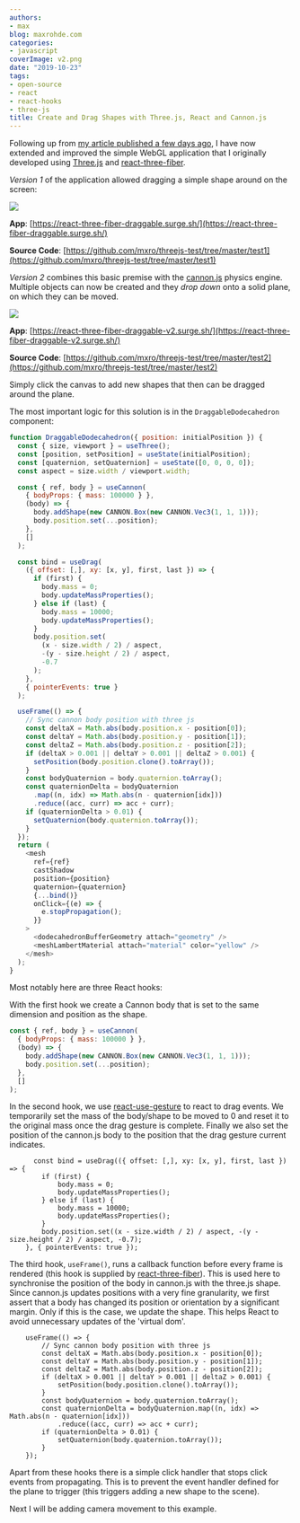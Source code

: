 ```yaml
---
authors:
- max
blog: maxrohde.com
categories:
- javascript
coverImage: v2.png
date: "2019-10-23"
tags:
- open-source
- react
- react-hooks
- three-js
title: Create and Drag Shapes with Three.js, React and Cannon.js
---
```


Following up from [my article published a few days ago](https://maxrohde.com/2019/10/19/creating-a-draggable-shape-with-react-three-fiber/), I have now extended and improved the simple WebGL application that I originally developed using [Three.js](https://threejs.org/) and [react-three-fiber](https://github.com/react-spring/react-three-fiber).

_Version 1_ of the application allowed dragging a simple shape around on the screen:

![](https://nexnet.files.wordpress.com/2019/10/v1.png?w=909)

**App**: [https://react-three-fiber-draggable.surge.sh/](https://react-three-fiber-draggable.surge.sh/)

**Source Code**: [https://github.com/mxro/threejs-test/tree/master/test1](https://github.com/mxro/threejs-test/tree/master/test1)

_Version 2_ combines this basic premise with the [cannon.js](https://schteppe.github.io/cannon.js/) physics engine. Multiple objects can now be created and they _drop down_ onto a solid plane, on which they can be moved.

![](https://nexnet.files.wordpress.com/2019/10/v2.png?w=1024)

**App**: [https://react-three-fiber-draggable-v2.surge.sh/](https://react-three-fiber-draggable-v2.surge.sh/)

**Source Code**: [https://github.com/mxro/threejs-test/tree/master/test2](https://github.com/mxro/threejs-test/tree/master/test2)

Simply click the canvas to add new shapes that then can be dragged around the plane.

The most important logic for this solution is in the `DraggableDodecahedron` component:

```javascript
function DraggableDodecahedron({ position: initialPosition }) {
  const { size, viewport } = useThree();
  const [position, setPosition] = useState(initialPosition);
  const [quaternion, setQuaternion] = useState([0, 0, 0, 0]);
  const aspect = size.width / viewport.width;

  const { ref, body } = useCannon(
    { bodyProps: { mass: 100000 } },
    (body) => {
      body.addShape(new CANNON.Box(new CANNON.Vec3(1, 1, 1)));
      body.position.set(...position);
    },
    []
  );

  const bind = useDrag(
    ({ offset: [,], xy: [x, y], first, last }) => {
      if (first) {
        body.mass = 0;
        body.updateMassProperties();
      } else if (last) {
        body.mass = 10000;
        body.updateMassProperties();
      }
      body.position.set(
        (x - size.width / 2) / aspect,
        -(y - size.height / 2) / aspect,
        -0.7
      );
    },
    { pointerEvents: true }
  );

  useFrame(() => {
    // Sync cannon body position with three js
    const deltaX = Math.abs(body.position.x - position[0]);
    const deltaY = Math.abs(body.position.y - position[1]);
    const deltaZ = Math.abs(body.position.z - position[2]);
    if (deltaX > 0.001 || deltaY > 0.001 || deltaZ > 0.001) {
      setPosition(body.position.clone().toArray());
    }
    const bodyQuaternion = body.quaternion.toArray();
    const quaternionDelta = bodyQuaternion
      .map((n, idx) => Math.abs(n - quaternion[idx]))
      .reduce((acc, curr) => acc + curr);
    if (quaternionDelta > 0.01) {
      setQuaternion(body.quaternion.toArray());
    }
  });
  return (
    <mesh
      ref={ref}
      castShadow
      position={position}
      quaternion={quaternion}
      {...bind()}
      onClick={(e) => {
        e.stopPropagation();
      }}
    >
      <dodecahedronBufferGeometry attach="geometry" />
      <meshLambertMaterial attach="material" color="yellow" />
    </mesh>
  );
}
```

Most notably here are three React hooks:

With the first hook we create a Cannon body that is set to the same dimension and position as the shape.

```javascript
const { ref, body } = useCannon(
  { bodyProps: { mass: 100000 } },
  (body) => {
    body.addShape(new CANNON.Box(new CANNON.Vec3(1, 1, 1)));
    body.position.set(...position);
  },
  []
);
```

In the second hook, we use [react-use-gesture](https://github.com/react-spring/react-use-gesture) to react to drag events. We temporarily set the mass of the body/shape to be moved to 0 and reset it to the original mass once the drag gesture is complete. Finally we also set the position of the cannon.js body to the position that the drag gesture current indicates.

```
      const bind = useDrag(({ offset: [,], xy: [x, y], first, last }) => {
        if (first) {
            body.mass = 0;
            body.updateMassProperties();
        } else if (last) {
            body.mass = 10000;
            body.updateMassProperties();
        }
        body.position.set((x - size.width / 2) / aspect, -(y - size.height / 2) / aspect, -0.7);
    }, { pointerEvents: true });
```

The third hook, `useFrame()`, runs a callback function before every frame is rendered (this hook is supplied by [react-three-fiber](https://github.com/react-spring/react-three-fiber)). This is used here to synchronise the position of the body in cannon.js with the three.js shape. Since cannon.js updates positions with a very fine granularity, we first assert that a body has changed its position or orientation by a significant margin. Only if this is the case, we update the shape. This helps React to avoid unnecessary updates of the 'virtual dom'.

```
    useFrame(() => {
        // Sync cannon body position with three js
        const deltaX = Math.abs(body.position.x - position[0]);
        const deltaY = Math.abs(body.position.y - position[1]);
        const deltaZ = Math.abs(body.position.z - position[2]);
        if (deltaX > 0.001 || deltaY > 0.001 || deltaZ > 0.001) {
            setPosition(body.position.clone().toArray());
        }
        const bodyQuaternion = body.quaternion.toArray();
        const quaternionDelta = bodyQuaternion.map((n, idx) => Math.abs(n - quaternion[idx]))
            .reduce((acc, curr) => acc + curr);
        if (quaternionDelta > 0.01) {
            setQuaternion(body.quaternion.toArray());
        }
    });
```

Apart from these hooks there is a simple click handler that stops click events from propagating. This is to prevent the event handler defined for the plane to trigger (this triggers adding a new shape to the scene).

Next I will be adding camera movement to this example.
